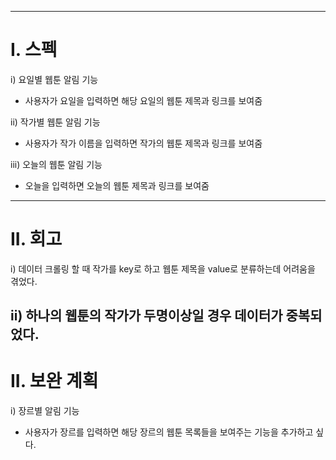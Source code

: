 
---
# I. 스펙

i) 요일별 웹툰 알림 기능

* 사용자가 요일을 입력하면 해당 요일의 웹툰 제목과 링크를 보여줌

ii) 작가별 웹툰 알림 기능

* 사용자가 작가 이름을 입력하면 작가의 웹툰 제목과 링크를 보여줌

iii) 오늘의 웹툰 알림 기능

* 오늘을 입력하면 오늘의 웹툰 제목과 링크를 보여줌
---
# II. 회고

i) 데이터 크롤링 할 때 작가를 key로 하고 웹툰 제목을 value로 분류하는데 어려움을 겪었다.

ii) 하나의 웹툰의 작가가 두명이상일 경우 데이터가 중복되었다.
---
# II. 보완 계획

i) 장르별 알림 기능

* 사용자가 장르를 입력하면 해당 장르의 웹툰 목록들을 보여주는 기능을 추가하고 싶다.
